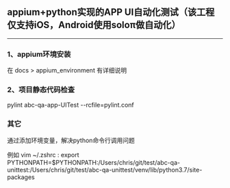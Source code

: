 ## appium+python实现的APP UI自动化测试（该工程仅支持iOS，Android使用soloπ做自动化）

----

### 1、appium环境安装

在 docs > appium_environment 有详细说明


### 2、项目静态代码检查

pylint abc-qa-app-UITest --rcfile=pylint.conf


### 其它

通过添加环境变量，解决python命令行调用问题

例如 vim ~/.zshrc :
export PYTHONPATH=$PYTHONPATH:/Users/chris/git/test/abc-qa-unittest:/Users/chris/git/test/abc-qa-unittest/venv/lib/python3.7/site-packages

